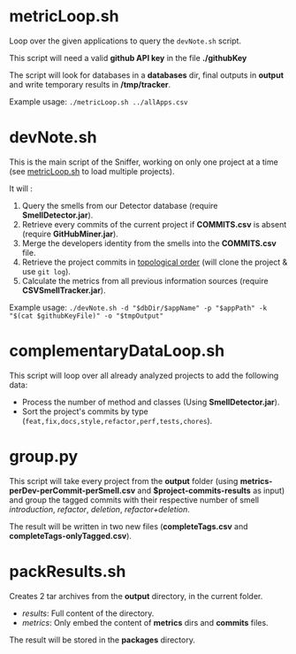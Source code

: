 

# metricLoop.sh

Loop over the given applications to query the `devNote.sh` script.

This script will need a valid __github API key__ in the file __./githubKey__

The script will look for databases in a __databases__ dir, final outputs in __output__ 
and write temporary results in __/tmp/tracker__.

Example usage: `./metricLoop.sh ../allApps.csv`

# devNote.sh

This is the main script of the Sniffer, working on only one project at a time 
(see [metricLoop.sh](#metricloopsh) to load multiple projects).

It will :

1. Query the smells from our Detector database (require __SmellDetector.jar__).
1. Retrieve every commits of the current project if __COMMITS.csv__ is absent (require __GitHubMiner.jar__).
1. Merge the developers identity from the smells into the __COMMITS.csv__ file.
1. Retrieve the project commits in [topological order](https://git-scm.com/docs/git-log#git-log---topo-order) 
(will clone the project & use `git log`).
1. Calculate the metrics from all previous information sources (require __CSVSmellTracker.jar__).

Example usage: `./devNote.sh -d "$dbDir/$appName" -p "$appPath" -k "$(cat $githubKeyFile)" -o "$tmpOutput"`

# complementaryDataLoop.sh

This script will loop over all already analyzed projects to add the following data:

- Process the number of method and classes (Using __SmellDetector.jar__).
- Sort the project's commits by type (`feat,fix,docs,style,refactor,perf,tests,chores`).

# group.py

This script will take every project from the __output__ folder
 (using __metrics-perDev-perCommit-perSmell.csv__ and __$project-commits-results__ as input)
 and group the tagged commits with their respective number of smell _introduction_, _refactor_, _deletion_, _refactor+deletion_.
 
The result will be written in two new files (__completeTags.csv__ and __completeTags-onlyTagged.csv__).

# packResults.sh

Creates 2 tar archives from the __output__ directory, in the current folder.

- _results_: Full content of the directory.
- _metrics_: Only embed the content of __metrics__ dirs and __commits__ files.

The result will be stored in the __packages__ directory.
